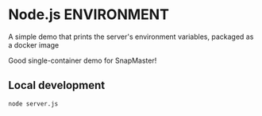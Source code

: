 # Node.js ENVIRONMENT

A simple demo that prints the server's environment variables, packaged as a docker image

Good single-container demo for SnapMaster!

## Local development

    node server.js
    
